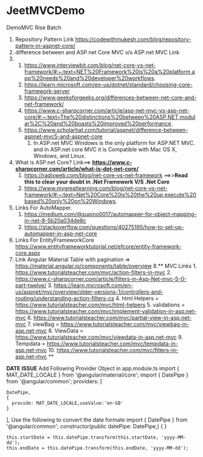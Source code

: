 # JeetMVCDemo
DemoMVC Rise Batch

1. Repository Pattern Link https://codewithmukesh.com/blog/repository-pattern-in-aspnet-core/
2. difference between and ASP.net Core MVC v/s ASP.net MVC Link
3.   1. https://www.interviewbit.com/blog/net-core-vs-net-framework/#:~:text=NET%20Framework%20is%20a%20platform,app%20needs%20and%20developer%20workflows.
     2. https://learn.microsoft.com/en-us/dotnet/standard/choosing-core-framework-server
     3. https://www.geeksforgeeks.org/differences-between-net-core-and-net-framework/
     4. https://www.c-sharpcorner.com/article/asp-net-mvc-vs-asp-net-core/#:~:text=The%20distinctions%20between%20ASP.NET,modular%2C%20and%20boasts%20improved%20performance.
     5. https://www.scholarhat.com/tutorial/aspnet/difference-between-aspnet-mvc5-and-aspnet-core
        1. In ASP.net MVC Windows is the only platform for ASP.NET MVC. and in ASP.net core MVC it is Compatible with Mac OS X, Windows, and Linux.
4. What is ASP.net Core? Link==> **https://www.c-sharpcorner.com/article/what-is-dot-net-core/**
     1. https://radixweb.com/blog/net-core-vs-net-framework ==>>**Read this to clear your doubt in .Net Framework V/S .Net Core**
     2. https://www.mygreatlearning.com/blog/net-core-vs-net-framework/#:~:text=Net%20Core%20is%20the%20up,execute%20based%20only%20on%20Windows.
5. Links For AutoMapper.
     1. https://medium.com/@supino0017/automapper-for-object-mapping-in-net-8-5b20a034de8c
     2. https://stackoverflow.com/questions/40275195/how-to-set-up-automapper-in-asp-net-core
6. Links For EntityFrameworkCore https://www.entityframeworktutorial.net/efcore/entity-framework-core.aspx
7. Link Angular Material Table with pagination => https://material.angular.io/components/table/overview
8.** MVC Links
       1. https://www.tutorialsteacher.com/mvc/action-filters-in-mvc
       2. https://www.c-sharpcorner.com/article/filters-in-Asp-Net-mvc-5-0-part-twelve/
       3. https://learn.microsoft.com/en-us/aspnet/mvc/overview/older-versions-1/controllers-and-routing/understanding-action-filters-cs
       4. html Helpers = https://www.tutorialsteacher.com/mvc/html-helpers
       5. validations =  https://www.tutorialsteacher.com/mvc/implement-validation-in-asp.net-mvc
       6. https://www.tutorialsteacher.com/mvc/partial-view-in-asp.net-mvc
       7. viewBag =  https://www.tutorialsteacher.com/mvc/viewbag-in-asp.net-mvc
       8. ViewData = https://www.tutorialsteacher.com/mvc/viewdata-in-asp.net-mvc
       9. Tempdata = https://www.tutorialsteacher.com/mvc/tempdata-in-asp.net-mvc
       10. https://www.tutorialsteacher.com/mvc/filters-in-asp.net-mvc
**


**DATE ISSUE**
Add Following Provider Object in app.module.ts
import { MAT_DATE_LOCALE } from '@angular/material/core';
import { DatePipe } from '@angular/common';
  providers: [
   
    DatePipe,
    {
      provide: MAT_DATE_LOCALE,useValue:'en-GB'
    }
  ],
Use the following to convert the date formate
import { DatePipe } from '@angular/common';
constructor(public datePipe: DatePipe,) { }

    this.startDate = this.datePipe.transform(this.startDate, 'yyyy-MM-dd');
    this.endDate = this.datePipe.transform(this.endDate, 'yyyy-MM-dd');
